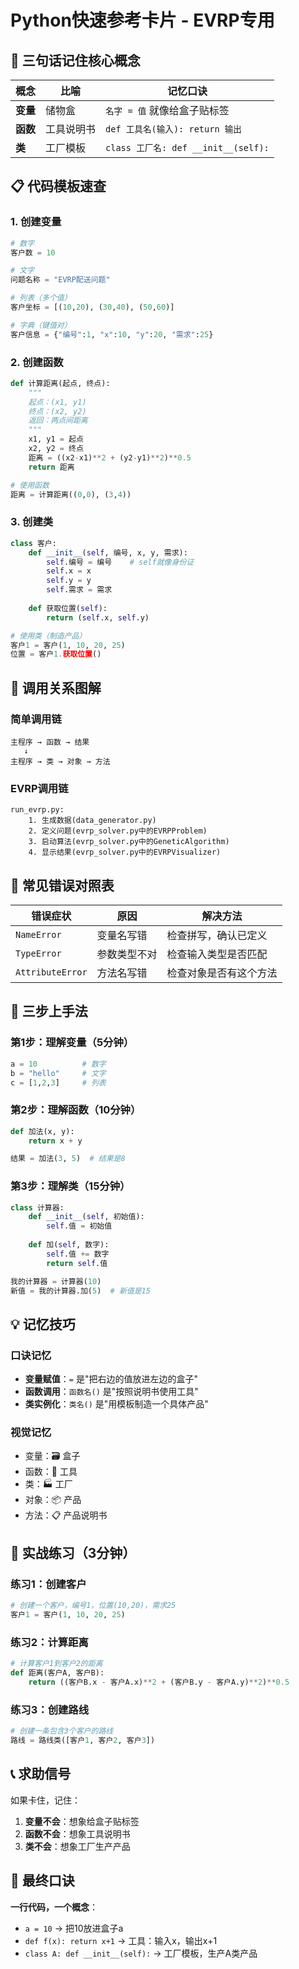 # Python快速参考卡片 - EVRP专用

## 🎯 三句话记住核心概念

| 概念 | 比喻 | 记忆口诀 |
|---|---|---|
| **变量** | 储物盒 | `名字 = 值` 就像给盒子贴标签 |
| **函数** | 工具说明书 | `def 工具名(输入): return 输出` |
| **类** | 工厂模板 | `class 工厂名: def __init__(self):` |

## 📋 代码模板速查

### 1. 创建变量
```python
# 数字
客户数 = 10

# 文字
问题名称 = "EVRP配送问题"

# 列表（多个值）
客户坐标 = [(10,20), (30,40), (50,60)]

# 字典（键值对）
客户信息 = {"编号":1, "x":10, "y":20, "需求":25}
```

### 2. 创建函数
```python
def 计算距离(起点, 终点):
    """
    起点：(x1, y1)
    终点：(x2, y2)
    返回：两点间距离
    """
    x1, y1 = 起点
    x2, y2 = 终点
    距离 = ((x2-x1)**2 + (y2-y1)**2)**0.5
    return 距离

# 使用函数
距离 = 计算距离((0,0), (3,4))
```

### 3. 创建类
```python
class 客户:
    def __init__(self, 编号, x, y, 需求):
        self.编号 = 编号    # self就像身份证
        self.x = x
        self.y = y
        self.需求 = 需求
    
    def 获取位置(self):
        return (self.x, self.y)

# 使用类（制造产品）
客户1 = 客户(1, 10, 20, 25)
位置 = 客户1.获取位置()
```

## 🔄 调用关系图解

### 简单调用链
```
主程序 → 函数 → 结果
   ↓
主程序 → 类 → 对象 → 方法
```

### EVRP调用链
```
run_evrp.py:
    1. 生成数据(data_generator.py)
    2. 定义问题(evrp_solver.py中的EVRPProblem)
    3. 启动算法(evrp_solver.py中的GeneticAlgorithm)
    4. 显示结果(evrp_solver.py中的EVRPVisualizer)
```

## 🎪 常见错误对照表

| 错误症状 | 原因 | 解决方法 |
|---|---|---|
| `NameError` | 变量名写错 | 检查拼写，确认已定义 |
| `TypeError` | 参数类型不对 | 检查输入类型是否匹配 |
| `AttributeError` | 方法名写错 | 检查对象是否有这个方法 |

## 🚀 三步上手法

### 第1步：理解变量（5分钟）
```python
a = 10          # 数字
b = "hello"     # 文字
c = [1,2,3]     # 列表
```

### 第2步：理解函数（10分钟）
```python
def 加法(x, y):
    return x + y

结果 = 加法(3, 5)  # 结果是8
```

### 第3步：理解类（15分钟）
```python
class 计算器:
    def __init__(self, 初始值):
        self.值 = 初始值
    
    def 加(self, 数字):
        self.值 += 数字
        return self.值

我的计算器 = 计算器(10)
新值 = 我的计算器.加(5)  # 新值是15
```

## 💡 记忆技巧

### 口诀记忆
- **变量赋值**：`=` 是"把右边的值放进左边的盒子"
- **函数调用**：`函数名()` 是"按照说明书使用工具"
- **类实例化**：`类名()` 是"用模板制造一个具体产品"

### 视觉记忆
- 变量：🗃️ 盒子
- 函数：🔧 工具
- 类：🏭 工厂
- 对象：📦 产品
- 方法：📋 产品说明书

## 🎯 实战练习（3分钟）

### 练习1：创建客户
```python
# 创建一个客户，编号1，位置(10,20)，需求25
客户1 = 客户(1, 10, 20, 25)
```

### 练习2：计算距离
```python
# 计算客户1到客户2的距离
def 距离(客户A, 客户B):
    return ((客户B.x - 客户A.x)**2 + (客户B.y - 客户A.y)**2)**0.5
```

### 练习3：创建路线
```python
# 创建一条包含3个客户的路线
路线 = 路线类([客户1, 客户2, 客户3])
```

## 📞 求助信号

如果卡住，记住：
1. **变量不会**：想象给盒子贴标签
2. **函数不会**：想象工具说明书
3. **类不会**：想象工厂生产产品

## 🏁 最终口诀

**一行代码，一个概念**：
- `a = 10` → 把10放进盒子a
- `def f(x): return x+1` → 工具：输入x，输出x+1
- `class A: def __init__(self):` → 工厂模板，生产A类产品